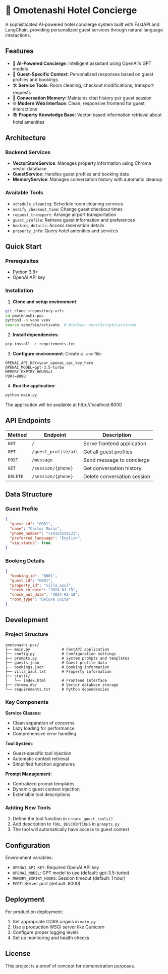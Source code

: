 # 🏨 Omotenashi Hotel Concierge

A sophisticated AI-powered hotel concierge system built with FastAPI and LangChain, providing personalized guest services through natural language interactions.

## Features

- 🤖 **AI-Powered Concierge**: Intelligent assistant using OpenAI's GPT models
- 👤 **Guest-Specific Context**: Personalized responses based on guest profiles and bookings
- 🛠️ **Service Tools**: Room cleaning, checkout modifications, transport requests
- 💬 **Conversation Memory**: Maintains chat history per guest session
- 🌐 **Modern Web Interface**: Clean, responsive frontend for guest interactions
- 📚 **Property Knowledge Base**: Vector-based information retrieval about hotel amenities

## Architecture

### Backend Services

- **VectorStoreService**: Manages property information using Chroma vector database
- **GuestService**: Handles guest profiles and booking data
- **MemoryService**: Manages conversation history with automatic cleanup

### Available Tools

- `schedule_cleaning`: Schedule room cleaning services
- `modify_checkout_time`: Change guest checkout times
- `request_transport`: Arrange airport transportation
- `guest_profile`: Retrieve guest information and preferences
- `booking_details`: Access reservation details
- `property_info`: Query hotel amenities and services

## Quick Start

### Prerequisites

- Python 3.8+
- OpenAI API key

### Installation

1. **Clone and setup environment**:

```bash
git clone <repository-url>
cd omotenashi-poc
python3 -m venv venv
source venv/bin/activate  # Windows: venv\Scripts\activate
```

2. **Install dependencies**:

```bash
pip install -r requirements.txt
```

3. **Configure environment**:
   Create a `.env` file:

```env
OPENAI_API_KEY=your_openai_api_key_here
OPENAI_MODEL=gpt-3.5-turbo
MEMORY_EXPIRY_HOURS=1
PORT=8000
```

4. **Run the application**:

```bash
python main.py
```

The application will be available at http://localhost:8000

## API Endpoints

| Method   | Endpoint             | Description                 |
| -------- | -------------------- | --------------------------- |
| `GET`    | `/`                  | Serve frontend application  |
| `GET`    | `/guest_profile/all` | Get all guest profiles      |
| `POST`   | `/message`           | Send message to concierge   |
| `GET`    | `/session/{phone}`   | Get conversation history    |
| `DELETE` | `/session/{phone}`   | Delete conversation session |

## Data Structure

### Guest Profile

```json
{
  "guest_id": "G001",
  "name": "Carlos Marin",
  "phone_number": "+14155550123",
  "preferred_language": "English",
  "vip_status": true
}
```

### Booking Details

```json
{
  "booking_id": "B001",
  "guest_id": "G001",
  "property_id": "villa_azul",
  "check_in_date": "2024-01-15",
  "check_out_date": "2024-01-18",
  "room_type": "Deluxe Suite"
}
```

## Development

### Project Structure

```
omotenashi-poc/
├── main.py              # FastAPI application
├── config.py            # Configuration settings
├── prompts.py           # System prompts and templates
├── guests.json          # Guest profile data
├── bookings.json        # Booking information
├── villa_azul.txt       # Property information
├── static/
│   └── index.html       # Frontend interface
├── chroma_db/           # Vector database storage
└── requirements.txt     # Python dependencies
```

### Key Components

**Service Classes**:

- Clean separation of concerns
- Lazy loading for performance
- Comprehensive error handling

**Tool System**:

- Guest-specific tool injection
- Automatic context retrieval
- Simplified function signatures

**Prompt Management**:

- Centralized prompt templates
- Dynamic guest context injection
- Extensible tool descriptions

### Adding New Tools

1. Define the tool function in `create_guest_tools()`
2. Add description to `TOOL_DESCRIPTIONS` in `prompts.py`
3. The tool will automatically have access to guest context

## Configuration

Environment variables:

- `OPENAI_API_KEY`: Required OpenAI API key
- `OPENAI_MODEL`: GPT model to use (default: gpt-3.5-turbo)
- `MEMORY_EXPIRY_HOURS`: Session timeout (default: 1 hour)
- `PORT`: Server port (default: 8000)

## Deployment

For production deployment:

1. Set appropriate CORS origins in `main.py`
2. Use a production WSGI server like Gunicorn
3. Configure proper logging levels
4. Set up monitoring and health checks

## License

This project is a proof of concept for demonstration purposes.
